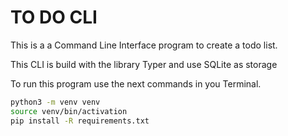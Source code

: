 # TO DO CLI

This is a a Command Line Interface program to create a todo list.

This CLI is build with the library Typer and use SQLite as storage

To run this program use the next commands in you Terminal.

```bash
python3 -m venv venv
source venv/bin/activation
pip install -R requirements.txt
```
